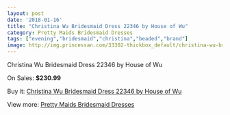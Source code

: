 ```yaml
---
layout: post
date: '2018-01-16'
title: "Christina Wu Bridesmaid Dress 22346 by House of Wu"
category: Pretty Maids Bridesmaid Dresses
tags: ["evening","bridesmaid","christina","beaded","brand"]
image: http://img.princessan.com/33302-thickbox_default/christina-wu-bridesmaid-dress-22346-by-house-of-wu.jpg
---
```

Christina Wu Bridesmaid Dress 22346 by House of Wu

On Sales: **$230.99**
<a href="https://www.princessan.com/en/15464-christina-wu-bridesmaid-dress-22346-by-house-of-wu.html"><amp-img layout="responsive" width="600" height="600" src="//img.princessan.com/33302-thickbox_default/christina-wu-bridesmaid-dress-22346-by-house-of-wu.jpg" alt="Christina Wu Bridesmaid Dress 22346 by House of Wu 0" /></a>

Buy it: [Christina Wu Bridesmaid Dress 22346 by House of Wu](https://www.princessan.com/en/15464-christina-wu-bridesmaid-dress-22346-by-house-of-wu.html "Christina Wu Bridesmaid Dress 22346 by House of Wu")

View more: [Pretty Maids Bridesmaid Dresses](https://www.princessan.com/en/112- "Pretty Maids Bridesmaid Dresses")